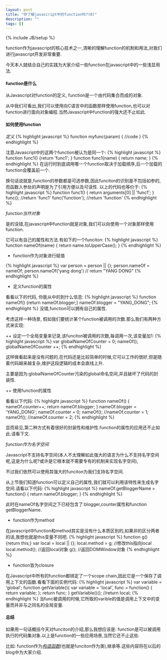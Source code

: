 ```yaml
---
layout: post
title: "你了解javascript中的function吗?(0)"
description: ""
tags: []
---
```

{% include JB/setup %}


function作为javascript的核心技术之一,清晰的理解function的机制和用法,对我们进行javascript开发非常重要.

今天本人就结合自己的实践为大家介绍一些function在javascript中的一些浅显用法.

#### function是什么 ####

从Javascript对function的定义, function是一个由代码集合而成的对象.

从中我们可看出,我们可以使用向C语言中的函数那样使用function,也可以对function进行面向对象编程.当然Javascript中function的强大还不止如此.  

#### 如何使用function ####

*定义*
{% highlight javascript %}
function myfunc(param) {
    //code
}
{% endhighlight %}

注意Javascript中的这两个function被认为是同一个:
{% highlight javascript %}
function func1() {return 'func1'; }
function func1(name) { return name; }
{% endhighlight %}
在运行时到底调用哪一个function取决于加载顺序,后一个加载的function会覆盖前一个.

<!-- more -->
换句话说就是,function的参数都是可选参数,因此funciton的识别是不包括如参的,而函数入参处的声明是为了引用方便以及可读性.
以上的代码也等价于:
{% highlight javascript %}
function func1() {
    return arguments[0] || 'func1';
}
func(); //return 'func1'
func('function'); //return 'function'
{% endhighlight %}

*function当作对象*

是的没错,在javascript中function就是对象,我们可以向使用一个对象那样使用function.

它可以有自己的属性和方法.有如下的一个funciton:
{% highlight javascript %}
function nameOf(name) {
    return name.toUpperCase();
}
{% endhighlight %}
- function作为对象进行赋值
    
{% highlight javascript %}
var person = person || {};
person.nameOf = nameOf;
person.nameOf('yang dong') // return "YANG DONG"
{% endhighlight %}

+ 定义function的属性

看看以下的代码, 你能从中的到什么信息:
{% highlight javascript %}
function nameOf() {return nameOf.blogger;}
nameOf.blogger = "YANG_DONG";
{% endhighlight %}
没错,function可以拥有自己的属性.

考虑这样一种场景, 假如我们要统计某个function被调用的次数.那么我们有两种方式来实现:

++ 设定一个全局变量来记录,该funciton被调用的次数,每调用一次,该变量加1:
{% highlight javascript %}
var globalNameOfCounter = 0;
nameOf();
globalNameOfCounter ++;
{% endhighlight %}

这样做看起来是没有问题的,在代码还是比较简单的时候,它可以工作的很好,但是随着代码越来越复杂,维护这段逻辑的成本会直线上升.

主要是因为:globalNameOfCounter污染的global命名空间,并且破坏了代码的封装性.

++ 使用function的属性

看看以下代码:
{% highlight javascript %}
function nameOf() {
nameOf.counter++;
    return nameOf.blogger;
}
nameOf.blogger = 'YANG_DONG';
nameOf.counter = 0;
nameOf(); //nameOf.counter = 1;
nameOf(); //nameOf.counter = 2;
{% endhighlight %}

显而易见,第二种方式有着很好的封装性和维护性.function的属性的应用还不止如此.请看下文. 

*function作为名字空间*

Javascript不支持名字空间(本人不太理解如此强大的语言为什么不支持名字空间呢,这是为什么呢?或许是它根本就不需要专有的机制来实现名字空间),

不过我们依然可以使用其强大的funciton为我们支持名字空间.

从上节我们知道function可以定义自己的属性,我们就可以利用该特性来生成名字空间.请看以下代码:
{% highlight javascript %}
nameOf.getBloggerName = function() {
return nameOf.blogger;
}
{% endhighlight %}

此时在nameOf名字空间之下已经包含了:blogger,counter属性和function getBloggerName.

- function作为method

在javascript中function和method其实是没有什么本质区别的,如果非的区分两者的话,我想也就是this变量不同吧.
{% highlight javascript %}
function g() {return this;}
var local = local || {};
local.method = g; //修改this指向local
local.method(); //返回local对象
g(); //返回DOMWindow对象
{% endhighlight %}

- function皆为closure

在Javascript中所有的function都绑定了一个scope chain,因此它是一个保存了调用上下文的函数.看看下面的实例代码: 
{% highlight javascript %}
var variable = 'global';
function getVariable(){
var variable = 'local',
func = function() {
return variable;
};
return func;
}
getVariable()(); //return local;
{% endhighlight %}
当func被调用的时候,它所取的varible的值是调用上下文中的变量而并非与之同名的全局变量.

#### 总结 ####

如果用一句话概括今天对funciton的介绍,那么我想应该是: function是可以被调用执行的代码集对象.以上是function的一些应用场景,当然它还不止这些.

比如: function作为[*构造函数*](/2013/06/18/function-in-javascript-1/)(也就是funciton作为类),继承等.这些内容将在以后的blog中为大家介绍.
